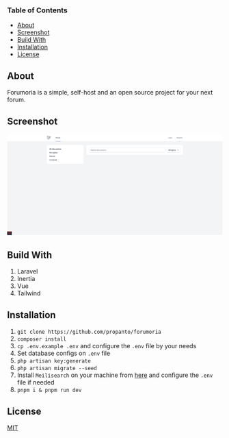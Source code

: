 ### Table of Contents

- [About](#about)
- [Screenshot](#screenshot)
- [Build With](#build-with)
- [Installation](#installation)
- [License](#license)

## <a name="about">About</a>

Forumoria is a simple, self-host and an open source project for your next forum.

## <a name="screenshot">Screenshot</a>

![Forumoria screenshot](/screenshot.png)

## <a name="build-with">Build With</a>

1. Laravel
2. Inertia
3. Vue
4. Tailwind

## <a name="installation">Installation</a>

1. `git clone https://github.com/propanto/forumoria`
2. `composer install`
3. `cp .env.example .env` and configure the `.env` file by your needs
4. Set database configs on `.env` file
5. `php artisan key:generate`
6. `php artisan migrate --seed`
7. Install `Meilisearch` on your machine from [here](https://www.meilisearch.com/docs/learn/getting_started/installation) and configure the `.env` file if needed
8. `pnpm i & pnpm run dev`

## <a name="license">License</a>

[MIT](./LICENSE)